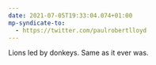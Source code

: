 ```yaml
---
date: 2021-07-05T19:33:04.074+01:00
mp-syndicate-to:
  - https://twitter.com/paulrobertlloyd
---
```

Lions led by donkeys. Same as it ever was.
